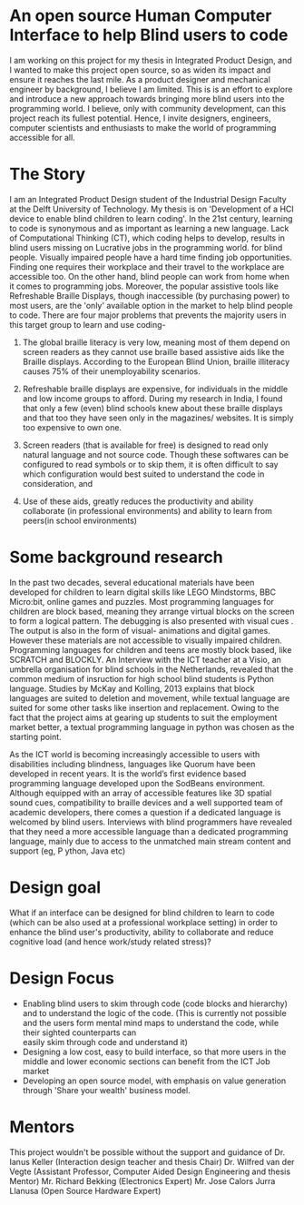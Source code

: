 # An open source Human Computer Interface to help Blind users to code
 
I am working on this project for my thesis in Integrated Product Design, and I wanted to make this project open source, so as widen its
impact and ensure it reaches the last mile. As a product designer and mechanical engineer by background, I believe I am limited. This is
is an effort to explore and introduce a new approach towards bringing more blind users into the programming world. I believe, only with community development, can this project reach its fullest potential. Hence, I invite designers, engineers, computer scientists and enthusiasts to make the world of programming accessible for all. 

# The Story
I am an Integrated Product Design  student of the Industrial Design Faculty at the Delft University of Technology. My thesis is on 
'Development of a HCI device to enable blind children to learn coding'. In the 21st century, learning to code is synonymous and as 
important as learning a new language. Lack of Computational Thinking (CT), which coding helps to develop, results in blind users missing on
Lucrative jobs in the programming world. for blind people. Visually impaired people have a hard time finding job opportunities. Finding one requires their workplace
and their travel to the workplace are accessible too. On the other hand, blind people can work from home when it comes to programming jobs.
Moreover, the popular assistive tools like Refreshable Braille Displays, though inaccessible (by purchasing power) to most users,
are the 'only' available option in the market to help blind people to code. There are four major problems that prevents the majority
users in this target group to learn and use coding- 

 1) The global braille literacy is very low, meaning most of them depend on screen readers as they cannot use braille based assistive 
    aids like the Braille displays. According to the European Blind Union, braille illiteracy causes 75% of their unemployability scenarios.

 2) Refreshable braille displays are expensive, for individuals in the middle and low income groups to afford. During my research in 
    India, I found that only a  few (even) blind schools knew about these braille displays and that too they have seen only in the 
    magazines/ websites. It is simply too expensive to own one. 

 3) Screen readers (that is available for free) is designed to read only natural language and not source code. Though these softwares can be 
    configured to read symbols or to skip them, it is often difficult to say which configuration would best suited to understand the 
    code in consideration, and 

 4) Use of these aids, greatly reduces the productivity and ability collaborate (in professional environments) and ability to learn 
    from peers(in school environments)



 # Some background research

In the past two decades, several educational materials have been developed for children to learn digital skills like LEGO Mindstorms, 
BBC Micro:bit, online games and puzzles. Most programming languages for children are block based, meaning they arrange virtual blocks on
the screen to form a logical pattern. The debugging is also presented with visual cues . The output is also in the form of visual- 
animations and digital games. However these materials are not accessible to visually impaired children.  Programming languages for
children and teens are mostly block based, like SCRATCH and BLOCKLY. An Interview with the ICT teacher at a Visio, an umbrella 
organisation for blind schools  in the Netherlands,  revealed that the common medium of insruction for high school blind students 
is Python language. Studies by McKay and Kolling, 2013 explains that block languages are suited to deletion and movement, while 
textual language are suited for some other tasks like insertion and replacement. Owing to the fact that the project aims at gearing up
students to suit the employment market better, a textual programming language in python was chosen as the starting point. 

As the ICT world is becoming increasingly accessible to users with disabilities including blindness, languages like Quorum have been
developed in recent years. It is the world’s first evidence based programming language developed upon the SodBeans environment. 
Although equipped with an array of accessible features like 3D spatial sound cues, compatibility to braille devices and a well supported
team of academic developers, there comes a question if a dedicated language is welcomed by blind users. Interviews with blind programmers
have revealed that they need a more accessible language than a  dedicated programming language, mainly due to access to the unmatched 
main stream content and support (eg, P   ython, Java etc)

# Design goal
 What if an interface can be designed for blind children to learn to code (which can be also used at a professional workplace setting) 
 in order to enhance the blind user's productivity, ability to collaborate and reduce cognitive load (and hence work/study 
 related stress)? 

# Design Focus
 - Enabling blind users to skim through code (code blocks and hierarchy) and to understand the logic of the code. 
   (This is currently not possible and the users form mental mind maps to understand the code, while their sighted counterparts can   
   easily skim through code and understand it)
 - Designing a low cost, easy to build interface, so that more users in the middle and lower economic sections can benefit from the ICT 
   Job market
 - Developing an open source model, with emphasis on value generation through 'Share your wealth' business model.  

# Mentors
This project wouldn't be possible without the support and guidance of 
Dr. Ianus Keller (Interaction design teacher and thesis Chair)
Dr. Wilfred van der Vegte (Assistant Professor, Computer Aided Design Engineering and thesis Mentor) 
Mr. Richard Bekking (Electronics Expert)
Mr. Jose Calors Jurra Llanusa (Open Source Hardware Expert)
